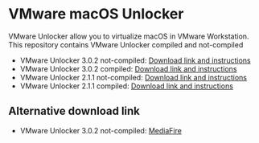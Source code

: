 # VMware macOS Unlocker
VMware Unlocker allow you to virtualize macOS in VMware Workstation.
This repository contains VMware Unlocker compiled and not-compiled
* VMware Unlocker 3.0.2 not-compiled: [Download link and instructions](https://github.com/Vichingo455/unlocker/releases/tag/unlocker-builder-3.0.2)
* VMware Unlocker 3.0.2 compiled: [Download link and instructions](https://github.com/Vichingo455/unlocker/releases/tag/unlocker-3.0.2)
* VMware Unlocker 2.1.1 not-compiled: [Download link and instructions](https://github.com/Vichingo455/unlocker/releases/tag/unlocker-builder-2.1.1)
* VMware Unlocker 2.1.1 compiled: [Download link and instructions](https://github.com/Vichingo455/unlocker/releases/tag/unlocker-2.1.1)
## Alternative download link
* VMware Unlocker 3.0.2 not-compiled: [MediaFire](https://www.mediafire.com/folder/lrams6uemzzot/Unlocker+3.0.2)

